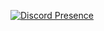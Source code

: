 [![Discord Presence](https://lanyard.cnrad.dev/api/:783974618704379904)](https://discord.com/users/:783974618704379904)
